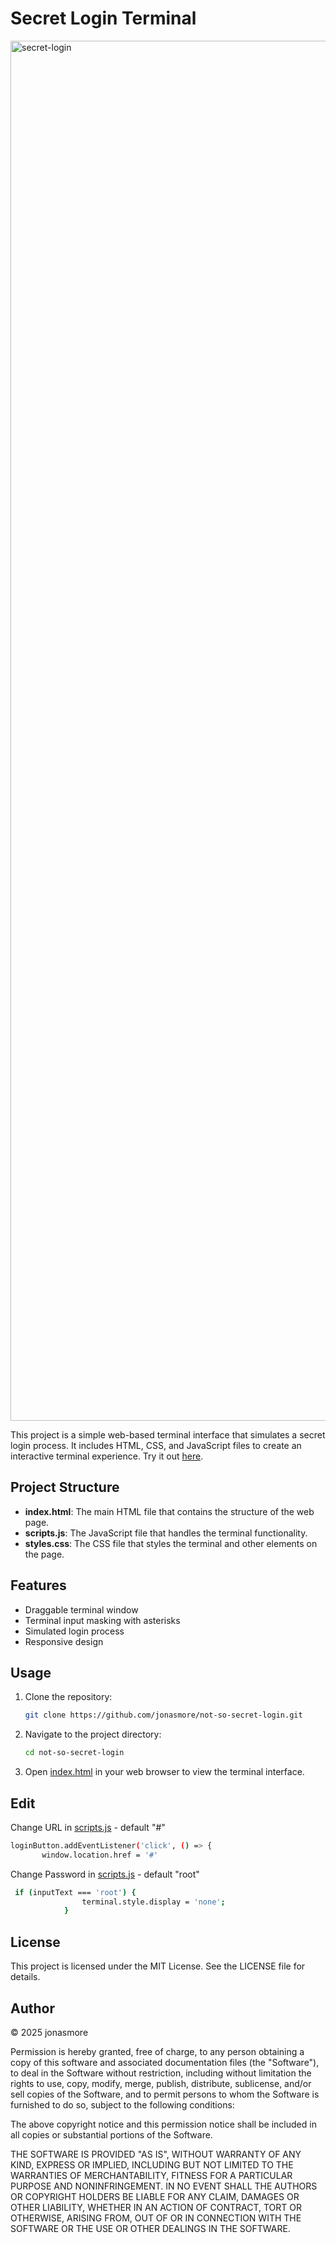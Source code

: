 # Secret Login Terminal

<img width="2208" alt="secret-login" src="https://github.com/user-attachments/assets/36a2e9cc-daea-4956-b836-dc6c5ae9851f" />

This project is a simple web-based terminal interface that simulates a secret login process. It includes HTML, CSS, and JavaScript files to create an interactive terminal experience. Try it out [here](https://not-so-secure-login.pages.dev). 

## Project Structure

- **index.html**: The main HTML file that contains the structure of the web page.
- **scripts.js**: The JavaScript file that handles the terminal functionality.
- **styles.css**: The CSS file that styles the terminal and other elements on the page.

## Features

- Draggable terminal window
- Terminal input masking with asterisks
- Simulated login process
- Responsive design

## Usage

1. Clone the repository:
    ```sh
    git clone https://github.com/jonasmore/not-so-secret-login.git
    ```

2. Navigate to the project directory:
    ```sh
    cd not-so-secret-login
    ```

3. Open [index.html](index.html) in your web browser to view the terminal interface.

## Edit
   Change URL in [scripts.js](scripts.js) - default "#"
 ```sh
 loginButton.addEventListener('click', () => {
        window.location.href = '#'
```
Change Password in [scripts.js](scripts.js) - default "root"
```sh
 if (inputText === 'root') {
                terminal.style.display = 'none';
            }
```


## License

This project is licensed under the MIT License. See the LICENSE file for details.

## Author

© 2025 jonasmore

Permission is hereby granted, free of charge, to any person obtaining a copy of this software and associated documentation files (the "Software"), to deal in the Software without restriction, including without limitation the rights to use, copy, modify, merge, publish, distribute, sublicense, and/or sell copies of the Software, and to permit persons to whom the Software is furnished to do so, subject to the following conditions:

The above copyright notice and this permission notice shall be included in all copies or substantial portions of the Software.

THE SOFTWARE IS PROVIDED "AS IS", WITHOUT WARRANTY OF ANY KIND, EXPRESS OR IMPLIED, INCLUDING BUT NOT LIMITED TO THE WARRANTIES OF MERCHANTABILITY, FITNESS FOR A PARTICULAR PURPOSE AND NONINFRINGEMENT. IN NO EVENT SHALL THE AUTHORS OR COPYRIGHT HOLDERS BE LIABLE FOR ANY CLAIM, DAMAGES OR OTHER LIABILITY, WHETHER IN AN ACTION OF CONTRACT, TORT OR OTHERWISE, ARISING FROM, OUT OF OR IN CONNECTION WITH THE SOFTWARE OR THE USE OR OTHER DEALINGS IN THE SOFTWARE.
